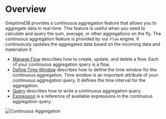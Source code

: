 # Overview

GreptimeDB provides a continuous aggregation feature that allows you to aggregate data in real-time. This feature is useful when you need to calculate and query the sum, average, or other aggregations on the fly. The continuous aggregation feature is provided by our `Flow` engine. It continuously updates the aggregated data based on the incoming data and materialize it.

- [Manage Flow](./manage-flow.md) describes how to create, update, and delete a flow. Each of your continuous aggregation query is a flow.
- [Define Time Window](./define-time-window.md) describes how to define the time window for the continuous aggregation. Time window is an important attribute of your continuous aggregation query. It defines the time interval for the aggregation.
- [Query](./query.md) describes how to write a continuous aggregation query.
- [Expression](./expression.md) is a reference of available expressions in the continuous aggregation query.

![Continuous Aggregation](/flow-ani.svg)